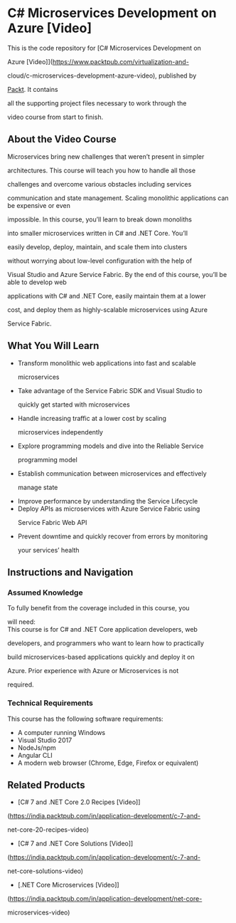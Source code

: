 # C# Microservices Development on Azure [Video]
This is the code repository for [C# Microservices Development on 

Azure [Video]](https://www.packtpub.com/virtualization-and-

cloud/c-microservices-development-azure-video), published by 

[Packt](https://www.packtpub.com/?utm_source=github). It contains 

all the supporting project files necessary to work through the 

video course from start to finish.
## About the Video Course
Microservices bring new challenges that weren’t present in simpler 

architectures. This course will teach you how to handle all those 

challenges and overcome various obstacles including services 

communication and state management.
Scaling monolithic applications can be expensive or even 

impossible. In this course, you’ll learn to break down monoliths 

into smaller microservices written in C# and .NET Core. You’ll 

easily develop, deploy, maintain, and scale them into clusters 

without worrying about low-level configuration with the help of 

Visual Studio and Azure Service Fabric.
By the end of this course, you’ll be able to develop web 

applications with C# and .NET Core, easily maintain them at a lower 

cost, and deploy them as highly-scalable microservices using Azure 

Service Fabric.


<H2>What You Will Learn</H2>
<DIV class=book-info-will-learn-text>
<UL>
<LI>Transform monolithic web applications into fast and scalable 

microservices
<LI>Take advantage of the Service Fabric SDK and Visual Studio to 

quickly get started with microservices
<LI>Handle increasing traffic at a lower cost by scaling 

microservices independently
<LI>Explore programming models and dive into the Reliable Service 

programming model
<LI>Establish communication between microservices and effectively 

manage state 
<LI>Improve performance by understanding the Service Lifecycle 
<LI>Deploy APIs as microservices with Azure Service Fabric using 

Service Fabric Web API
<LI>Prevent downtime and quickly recover from errors by monitoring 

your services’ health </LI></UL></DIV>

## Instructions and Navigation
### Assumed Knowledge
To fully benefit from the coverage included in this course, you 

will need:<br/>
This course is for C# and .NET Core application developers, web 

developers, and programmers who want to learn how to practically 

build microservices-based applications quickly and deploy it on 

Azure. Prior experience with Azure or Microservices is not 

required. 

### Technical Requirements
This course has the following software requirements:<br/>
* A computer running Windows
* Visual Studio 2017
* NodeJs/npm 
* Angular CLI 
* A modern web browser (Chrome, Edge, Firefox or equivalent)


## Related Products
* [C# 7 and .NET Core 2.0 Recipes [Video]]

(https://india.packtpub.com/in/application-development/c-7-and-

net-core-20-recipes-video)

* [C# 7 and .NET Core Solutions [Video]]

(https://india.packtpub.com/in/application-development/c-7-and-

net-core-solutions-video)

* [.NET Core Microservices [Video]]

(https://india.packtpub.com/in/application-development/net-core-

microservices-video)
